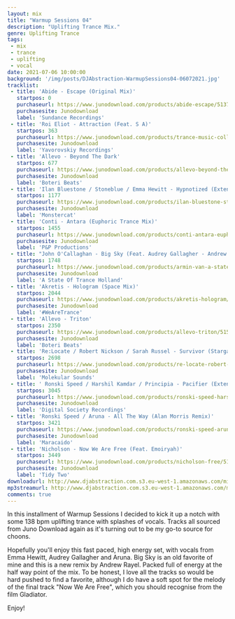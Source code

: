 ```yaml
---
layout: mix
title: "Warmup Sessions 04"
description: "Uplifting Trance Mix."
genre: Uplifting Trance
tags:
 - mix
 - trance
 - uplifting
 - vocal
date: 2021-07-06 10:00:00
background: '/img/posts/DJAbstraction-WarmupSessions04-06072021.jpg'
tracklist:
 - title: 'Abide - Escape (Original Mix)'
   startpos: 0
   purchaseurl: https://www.junodownload.com/products/abide-escape/5137954-02/
   purchasesite: Junodownload
   label: 'Sundance Recordings' 
 - title: 'Roi Eliot - Attraction (Feat. S A)'
   startpos: 363
   purchaseurl: https://www.junodownload.com/products/trance-music-collections-2021-june/5137412-02/?track_number=21
   purchasesite: Junodownload
   label: 'Yavorovskiy Recordings'
 - title: 'Allevo - Beyond The Dark'
   startpos: 677
   purchaseurl: https://www.junodownload.com/products/allevo-beyond-the-dark/5162481-02/
   purchasesite: Junodownload
   label: 'Boteri Beats'   
 - title: 'Ilan Bluestone / Stoneblue / Emma Hewitt - Hypnotized (Extended Mix)'
   startpos: 1177
   purchaseurl: https://www.junodownload.com/products/ilan-bluestone-stoneblue-emma-hewitt-hypnotized/4566741-02/?track_number=2
   purchasesite: Junodownload
   label: 'Monstercat' 
 - title: 'Conti - Antara (Euphoric Trance Mix)'
   startpos: 1455
   purchaseurl: https://www.junodownload.com/products/conti-antara-euphoric-trance-mix/5157722-02/
   purchasesite: Junodownload
   label: 'P&P Productions' 
 - title: "John O'Callaghan - Big Sky (Feat. Audrey Gallagher - Andrew Rayel Extended Remix)"
   startpos: 1748
   purchaseurl: https://www.junodownload.com/products/armin-van-a-state-of-trance-top/5135843-02/?track_number=3
   purchasesite: Junodownload
   label: 'A State Of Trance Holland' 
 - title: 'Akretis - Hologram (Space Mix)'
   startpos: 2044
   purchaseurl: https://www.junodownload.com/products/akretis-hologram/5162177-02/?track_number=2
   purchasesite: Junodownload
   label: '#WeAreTrance'
 - title: 'Allevo - Triton'
   startpos: 2350
   purchaseurl: https://www.junodownload.com/products/allevo-triton/5155823-02/
   purchasesite: Junodownload
   label: 'Boteri Beats' 
 - title: 'Re:Locate / Robert Nickson / Sarah Russel - Survivor (Stargazers Remix)'
   startpos: 2698
   purchaseurl: https://www.junodownload.com/products/re-locate-robert-nickson-sarah-russell-survivor/5167596-02/?track_number=5
   purchasesite: Junodownload
   label: 'Molekular Sounds' 
 - title: '	Ronski Speed / Harshil Kamdar / Principia - Pacifier (Extended Mix)'
   startpos: 3045
   purchaseurl: https://www.junodownload.com/products/ronski-speed-harshil-kamdar-principia-pacifier/5147814-02/
   purchasesite: Junodownload
   label: 'Digital Society Recordings'   
 - title: 'Ronski Speed / Aruna - All The Way (Alan Morris Remix)'
   startpos: 3421
   purchaseurl: https://www.junodownload.com/products/ronski-speed-aruna-all-the-way/3108635-02/?track_number=1
   purchasesite: Junodownload
   label: 'Maracaido'  
 - title: 'Nicholson - Now We Are Free (Feat. Emoiryah)'
   startpos: 3449
   purchaseurl: https://www.junodownload.com/products/nicholson-free/5135481-02/?track_number=13
   purchasesite: Junodownload
   label: 'Tidy Two' 
downloadurl: http://www.djabstraction.com.s3.eu-west-1.amazonaws.com/mixes/DJAbstraction-WarmupSessions04-06072021.zip
mp3streamurl: http://www.djabstraction.com.s3.eu-west-1.amazonaws.com/mp3/DJAbstraction-WarmupSessions04-06072021.mp3
comments: true
---
```

In this installment of Warmup Sessions I decided to kick it up a notch with some 138 bpm uplifting trance with splashes of vocals. Tracks all sourced from Juno Download again as it's turning out to be my go-to source for choons.

Hopefully you'll enjoy this fast paced, high energy set, with vocals from Emma Hewitt, Audrey Gallagher and Aruna.  Big Sky is an old favorite of mine and this is a new remix by Andrew Rayel. Packed full of energy at the half way point of the mix.  To be honest, I love all the tracks so would be hard pushed to find a favorite, although I do have a soft spot for the melody of the final track "Now We Are Free", which you should recognise from the film Gladiator.

Enjoy!